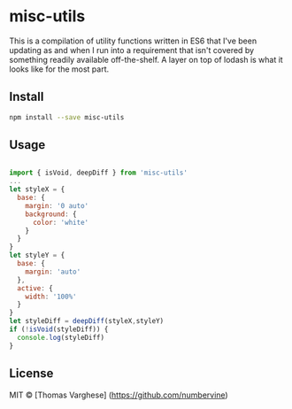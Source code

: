 # misc-utils

This is a compilation of utility functions written in ES6 that I've been updating as and when I run into a requirement that isn't covered by something readily available off-the-shelf. A layer on top of lodash is what it looks like for the most part.


## Install

```bash
npm install --save misc-utils
```

## Usage

```jsx

import { isVoid, deepDiff } from 'misc-utils'
...
let styleX = {
  base: {
    margin: '0 auto'
    background: {
      color: 'white'
    }
  }
}
let styleY = {
  base: {
    margin: 'auto'
  },
  active: {
    width: '100%'
  }
}
let styleDiff = deepDiff(styleX,styleY)
if (!isVoid(styleDiff)) {
  console.log(styleDiff)
}

```

## License

MIT © [Thomas Varghese] (https://github.com/numbervine)
